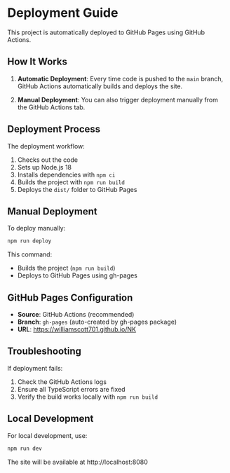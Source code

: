 # Deployment Guide

This project is automatically deployed to GitHub Pages using GitHub Actions.

## How It Works

1. **Automatic Deployment**: Every time code is pushed to the `main` branch, GitHub Actions automatically builds and deploys the site.

2. **Manual Deployment**: You can also trigger deployment manually from the GitHub Actions tab.

## Deployment Process

The deployment workflow:
1. Checks out the code
2. Sets up Node.js 18
3. Installs dependencies with `npm ci`
4. Builds the project with `npm run build`
5. Deploys the `dist/` folder to GitHub Pages

## Manual Deployment

To deploy manually:

```bash
npm run deploy
```

This command:
- Builds the project (`npm run build`)
- Deploys to GitHub Pages using gh-pages

## GitHub Pages Configuration

- **Source**: GitHub Actions (recommended)
- **Branch**: `gh-pages` (auto-created by gh-pages package)
- **URL**: https://williamscott701.github.io/NK

## Troubleshooting

If deployment fails:
1. Check the GitHub Actions logs
2. Ensure all TypeScript errors are fixed
3. Verify the build works locally with `npm run build`

## Local Development

For local development, use:
```bash
npm run dev
```

The site will be available at http://localhost:8080
